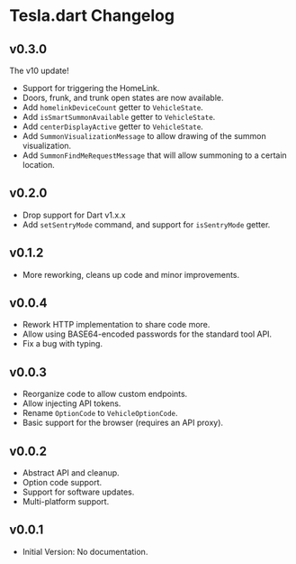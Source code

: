 # Tesla.dart Changelog

## v0.3.0

The v10 update!

- Support for triggering the HomeLink.
- Doors, frunk, and trunk open states are now available.
- Add `homelinkDeviceCount` getter to `VehicleState`.
- Add `isSmartSummonAvailable` getter to `VehicleState`.
- Add `centerDisplayActive` getter to `VehicleState`.
- Add `SummonVisualizationMessage` to allow drawing of the summon visualization.
- Add `SummonFindMeRequestMessage` that will allow summoning to a certain location.

## v0.2.0

- Drop support for Dart v1.x.x
- Add `setSentryMode` command, and support for `isSentryMode` getter.

## v0.1.2

- More reworking, cleans up code and minor improvements.

## v0.0.4

- Rework HTTP implementation to share code more.
- Allow using BASE64-encoded passwords for the standard tool API.
- Fix a bug with typing.

## v0.0.3

- Reorganize code to allow custom endpoints.
- Allow injecting API tokens.
- Rename `OptionCode` to `VehicleOptionCode`.
- Basic support for the browser (requires an API proxy).

## v0.0.2

- Abstract API and cleanup.
- Option code support.
- Support for software updates.
- Multi-platform support.

## v0.0.1

- Initial Version: No documentation.
